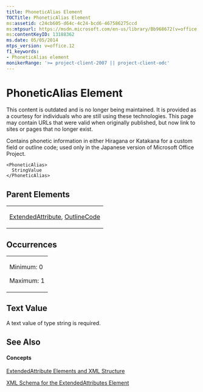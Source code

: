 ```yaml
---
title: PhoneticAlias Element
TOCTitle: PhoneticAlias Element
ms:assetid: c24cb605-d64c-4c24-bcd6-467586275ccd
ms:mtpsurl: https://msdn.microsoft.com/en-us/library/Bb968672(v=office.12)
ms:contentKeyID: 13188362
ms.date: 05/05/2014
mtps_version: v=office.12
f1_keywords:
- PhoneticAlias element
monikerRange: '>= project-client-2007 || project-client-odc'
---
```


# PhoneticAlias Element

This content is outdated and is no longer being maintained. It is provided as a courtesy for individuals who are still using these technologies. This page may contain URLs that were valid when originally published, but now link to sites or pages that no longer exist.

Contains phonetic information in either Hiragana or Katakana for a custom field or outline code; used only in the Japanese version of Microsoft Office Project.

    <PhoneticAlias>
      StringValue
    </PhoneticAlias>

## Parent Elements

<table>
<colgroup>
<col style="width: 100%" />
</colgroup>
<tbody>
<tr class="odd">
<td><p><a href="bb968669(v=office.12).md">ExtendedAttribute</a>, <a href="bb968410(v=office.12).md">OutlineCode</a></p></td>
</tr>
</tbody>
</table>

## Occurrences

<table>
<colgroup>
<col style="width: 100%" />
</colgroup>
<tbody>
<tr class="odd">
<td><p>Minimum: 0</p>
<p>Maximum: 1</p></td>
</tr>
</tbody>
</table>

## Text Value

A text value of type string is required.

## See Also

#### Concepts

[ExtendedAttribute Elements and XML Structure](bb968579\(v=office.12\).md)

[XML Schema for the ExtendedAttributes Element](bb968705\(v=office.12\).md)

